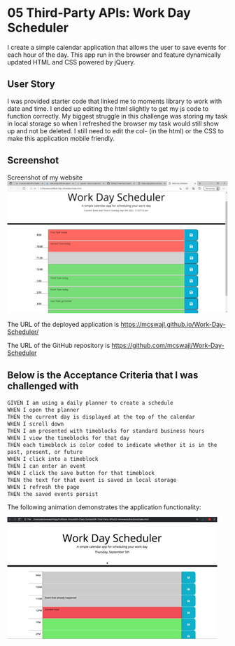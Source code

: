 # 05 Third-Party APIs: Work Day Scheduler

I create a simple calendar application that allows the user to save events for each hour of the day. This app run in the browser and feature dynamically updated HTML and CSS powered by jQuery.

## User Story

I was provided starter code that linked me to moments library to work with date and time. I ended up editing the html slightly to get my js code to function correctly. My biggest struggle in this challenge was storing my task in local storage so when I refreshed the browser my task would still show up and not be deleted. I still need to edit the col- (in the html) or the CSS to make this application mobile friendly.

## Screenshot

Screenshot of my website
![Screenshot](./assets/images/screenshot.jpg)

The URL of the deployed application is https://mcswajl.github.io/Work-Day-Scheduler/

The URL of the GitHub repository is https://github.com/mcswajl/Work-Day-Scheduler


## Below is the Acceptance Criteria that I was challenged with

```
GIVEN I am using a daily planner to create a schedule
WHEN I open the planner
THEN the current day is displayed at the top of the calendar
WHEN I scroll down
THEN I am presented with timeblocks for standard business hours
WHEN I view the timeblocks for that day
THEN each timeblock is color coded to indicate whether it is in the past, present, or future
WHEN I click into a timeblock
THEN I can enter an event
WHEN I click the save button for that timeblock
THEN the text for that event is saved in local storage
WHEN I refresh the page
THEN the saved events persist
```

The following animation demonstrates the application functionality:

![day planner demo](./Assets/05-third-party-apis-homework-demo.gif)


